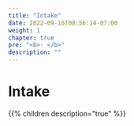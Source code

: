 ```yaml
---
title: "Intake"
date: 2022-09-16T08:56:14-07:00
weight: 1
chapter: true
pre: "<b>- </b>"
description: ""
---
```


# Intake

{{% children description="true" %}}